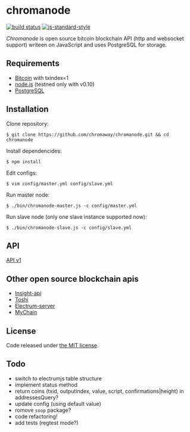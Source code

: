 # chromanode

[![build status](https://img.shields.io/travis/chromaway/chromanode.svg?branch=master&style=flat-square)](http://travis-ci.org/chromaway/chromanode)
[![js-standard-style](https://img.shields.io/badge/code%20style-standard-brightgreen.svg?style=flat-square)](https://github.com/feross/standard)

*Chromanode* is open source bitcoin blockchain API (http and websocket support) writeen on JavaScript and uses PostgreSQL for storage.

## Requirements

  * [Bitcoin](https://bitcoin.org/en/download) with txindex=1
  * [node.js](http://www.nodejs.org/download/) (testned only with v0.10)
  * [PostgreSQL](http://www.postgresql.org/download/)

## Installation

  Clone repository:

    $ git clone https://github.com/chromaway/chromanode.git && cd chromanode

  Install dependencides:

    $ npm install

  Edit configs:

    $ vim config/master.yml config/slave.yml

  Run master node:

    $ ./bin/chromanode-master.js -c config/master.yml

  Run slave node (only one slave instance supported now):

    $ ./bin/chromanode-slave.js -c config/slave.yml

## API

[API v1](docs/API_v1.md)

## Other open source blockchain apis

  * [Insight-api](https://github.com/bitpay/insight-api)
  * [Toshi](https://github.com/coinbase/toshi)
  * [Electrum-server](https://github.com/spesmilo/electrum-server)
  * [MyChain](https://github.com/thofmann/mychain)

## License

Code released under [the MIT license](https://github.com/chromaway/chromanode/blob/master/LICENSE).

## Todo

  * switch to electrumjs table structure
  * implement status method
  * return coins (txid, outputindex, value, script, confirmations|height) in addressesQuery?
  * update config (using default value)
  * romove `soop` package?
  * code refactoring!
  * add tests (regtest mode?)
